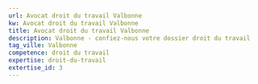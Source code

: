 ```yaml
---
url: Avocat droit du travail Valbonne
kw: Avocat droit du travail Valbonne
title: Avocat droit du travail Valbonne
description: Valbonne - confiez-nous votre dossier droit du travail
tag_ville: Valbonne
competence: droit du travail
expertise: droit-du-travail
extertise_id: 3
---
```

